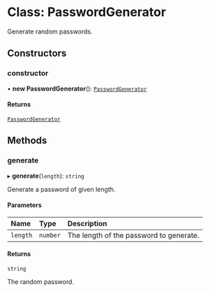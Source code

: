 # Class: PasswordGenerator

Generate random passwords.

## Constructors

### constructor

• **new PasswordGenerator**(): [`PasswordGenerator`](PasswordGenerator.md)

#### Returns

[`PasswordGenerator`](PasswordGenerator.md)

## Methods

### generate

▸ **generate**(`length`): `string`

Generate a password of given length.

#### Parameters

| Name | Type | Description |
| :------ | :------ | :------ |
| `length` | `number` | The length of the password to generate. |

#### Returns

`string`

The random password.
